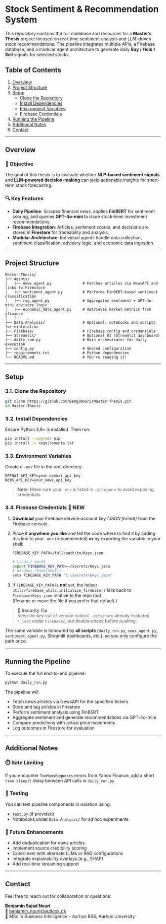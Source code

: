 # Stock Sentiment & Recommendation System

This repository contains the full codebase and resources for a **Master’s Thesis** project focused on real-time sentiment analysis and LLM-driven stock recommendations. The pipeline integrates multiple APIs, a Firebase database, and a modular agent architecture to generate daily **Buy / Hold / Sell** signals for selected stocks.

## Table of Contents

1. [Overview](#overview)  
2. [Project Structure](#project-structure)  
3. [Setup](#setup)  
   - [Clone the Repository](#clone-the-repository)  
   - [Install Dependencies](#install-dependencies)  
   - [Environment Variables](#environment-variables)  
   - [Firebase Credentials](#firebase-credentials)  
4. [Running the Pipeline](#running-the-pipeline)  
5. [Additional Notes](#additional-notes)  
6. [Contact](#contact)

---

## Overview

### 🌟 Objective  
The goal of this thesis is to evaluate whether **NLP-based sentiment signals** and **LLM-powered decision-making** can yield actionable insights for short-term stock forecasting.

### 🔍 Key Features  
- **Daily Pipeline**: Scrapes financial news, applies **FinBERT** for sentiment scoring, and queries **GPT-4o-mini** to issue stock-level investment recommendations.  
- **Firebase Integration**: Articles, sentiment scores, and decisions are stored in **Firestore** for traceability and analysis.  
- **Modular Architecture**: Individual agents handle data collection, sentiment classification, advisory logic, and economic data ingestion.

---

## Project Structure

```
Master-Thesis/
├── Agents/
│   ├── news_agent.py              # Fetches articles via NewsAPI and links to Firestore
│   ├── sentiment_agent.py         # Performs FinBERT-based sentiment classification
│   ├── rag_agent.py               # Aggregates sentiment + GPT-4o-mini advisory logic
│   ├── economic_data_agent.py     # Retrieves market metrics from yfinance
│   └── ...
├── Data Analysis/                 # Optional: notebooks and scripts for exploration
├── Firebase/                      # Firebase config and credentials
├── Streamlit/                     # Optional UI (Streamlit dashboard)
├── daily_run.py                   # Main orchestrator for daily execution
├── config.py                      # Shared configuration
├── requirements.txt               # Python dependencies
└── README.md                      # You're reading it!
```

---

## Setup

### 3.1. Clone the Repository

```bash
git clone https://github.com/BengiNouri/Master-Thesis.git
cd Master-Thesis
```

### 3.2. Install Dependencies

Ensure Python 3.9+ is installed. Then run:

```bash
pip install --upgrade pip
pip install -r requirements.txt
```

### 3.3. Environment Variables

Create a `.env` file in the root directory:

```
OPENAI_API_KEY=your_openai_api_key
NEWS_API_KEY=your_news_api_key
```

> **Note**: Make sure your `.env` is listed in `.gitignore` to avoid exposing credentials.

### 3.4. Firebase Credentials  🚀 NEW

1.  **Download** your Firebase service-account key *(JSON format)* from
    the Firebase console.

2.  Place it **anywhere you like** and tell the code where to find it by
    adding this line to your `.env` (recommended) **or** by exporting the
    variable in your shell:

    ```env
    FIREBASE_KEY_PATH=/full/path/to/Keys.json
    ```

    ```bash
    # Linux / macOS
    export FIREBASE_KEY_PATH=~/Secrets/Keys.json
    # Windows (PowerShell)
    setx FIREBASE_KEY_PATH "C:\Secrets\Keys.json"
    ```

3.  If `FIREBASE_KEY_PATH` is **not** set, the helper
    `utils/firebase_utils.initialize_firebase()` falls back to
    `Firebase/Keys.json` relative to the repo root.  
    (Rename or move the file if you prefer that default.)

> 🔐 **Security Tip**  
> Keep the key out of version control. `.gitignore` already excludes
> `*.json` under `Firebase/`, but double-check before pushing.

The same variable is honoured by **all scripts** (`daily_run.py`,
`news_agent.py`, `sentiment_agent.py`, Streamlit dashboards, etc.), so
you only configure the path once.

---

## Running the Pipeline

To execute the full end-to-end pipeline:

```bash
python daily_run.py
```

The pipeline will:

- Fetch news articles via NewsAPI for the specified tickers
- Store and tag articles in Firestore
- Perform sentiment analysis using FinBERT
- Aggregate sentiment and generate recommendations via GPT-4o-mini
- Compare predictions with actual price movements
- Log outcomes in Firestore for evaluation

---

## Additional Notes

### ⏱️ Rate Limiting
If you encounter `TooManyRequests` errors from Yahoo Finance, add a short `time.sleep()` delay between API calls in `daily_run.py`.

### 🧪 Testing
You can test pipeline components in isolation using:
- `test.py` (if provided)
- Notebooks under `Data Analysis/` for ad hoc experiments

### 🚀 Future Enhancements
- Add deduplication for news articles  
- Implement source credibility scoring  
- Experiment with alternate LLMs or RAG configurations  
- Integrate explainability overlays (e.g., SHAP)  
- Add real-time streaming support

---

## Contact

Feel free to reach out for collaboration or questions:

**Benjamin Sajad Nouri**  
📧 [benjamin_nouri@outlook.dk](mailto:benjamin_nouri@outlook.dk)  
📘 MSc in Business Intelligence – Aarhus BSS, Aarhus University
